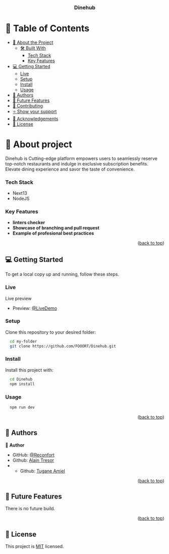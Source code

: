 <a name="readme-top"></a>

<div align="center">

  <h3>Dinehub</b></h3>

</div>

<!-- TABLE OF CONTENTS -->

# 📗 Table of Contents

- [📖 About the Project](#about-project)
  - [🛠 Built With](#built-with)
    - [Tech Stack](#tech-stack)
    - [Key Features](#key-features)
- [💻 Getting Started](#getting-started)
  - [Live](#livedemo)
  - [Setup](#setup)
  - [Install](#install)
  - [Usage](#usage)
- [👥 Authors](#authors)
- [🔭 Future Features](#future-features)
- [🤝 Contributing](#contributing)
- [⭐️ Show your support](#support)
- [🙏 Acknowledgements](#acknowledgements)
- [📝 License](#license)

<!-- PROJECT DESCRIPTION -->

# 📖 About project <a name="about-project"></a>

Dinehub is Cutting-edge platform empowers users to seamlessly reserve top-notch restaurants and indulge in exclusive subscription benefits. Elevate dining experience and savor the taste of convenience.

<!-- ## 🛠 Built With <a name="built-with"></a> -->

### Tech Stack <a name="tech-stack"></a>

  <ul>
    <li>Next13</a></li>
    <li>NodeJS</a></li>
  </ul>

<!-- Features -->

### Key Features <a name="key-features"></a>

- **linters checker**
- **Showcase of branching and pull request**
- **Example of profesional best practices**

<p align="right">(<a href="#readme-top">back to top</a>)</p>

<!-- GETTING STARTED -->

## 💻 Getting Started <a name="getting-started"></a>

To get a local copy up and running, follow these steps.

### Live

Live preview

- Preview: [@LiveDemo](https://dinehub.netlify.app)

### Setup

Clone this repository to your desired folder:

```sh
  cd my-folder
  git clone https://github.com/FOOORT/Dinehub.git
```

### Install

Install this project with:

```sh
  cd Dinehub
  npm install
```

### Usage

```sh
  npm run dev
```

<p align="right">(<a href="#readme-top">back to top</a>)</p>

<!-- AUTHORS -->

## 👥 Authors <a name="authors"></a>

👤 **Author**

- GitHub: [@Reconfort](https://github.com/Reconfort)
- Github: [Alain Tresor](https://github.com/alaintresor)
- - Github: [Tugane Amiel](https://github.com/tugane)

<p align="right">(<a href="#readme-top">back to top</a>)</p>

<!-- FUTURE FEATURES -->

## 🔭 Future Features <a name="future-features"></a>

There is no future build.

<p align="right">(<a href="#readme-top">back to top</a>)</p>


<!-- SUPPORT -->

<!-- ## ⭐️ Show your support <a name="support"></a>

If you like this project you can clone it and feel free to improve it by making a pull request. and consider giver it ⭐️🌟⭐️🌟

<p align="right">(<a href="#readme-top">back to top</a>)</p>

ACKNOWLEDGEMENTS -->

<!-- ## 🙏 Acknowledgments <a name="acknowledgements"></a>

I would like to thank Microverse staff, Reviewer, Mentor.

<p align="right">(<a href="#readme-top">back to top</a>)</p> -->

## 📝 License <a name="license"></a>

This project is [MIT](./LICENSE) licensed.
